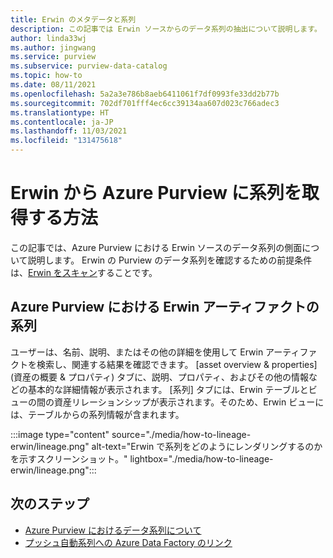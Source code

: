 ```yaml
---
title: Erwin のメタデータと系列
description: この記事では Erwin ソースからのデータ系列の抽出について説明します。
author: linda33wj
ms.author: jingwang
ms.service: purview
ms.subservice: purview-data-catalog
ms.topic: how-to
ms.date: 08/11/2021
ms.openlocfilehash: 5a2a3e786b8aeb6411061f7df0993fe33dd2b77b
ms.sourcegitcommit: 702df701fff4ec6cc39134aa607d023c766adec3
ms.translationtype: HT
ms.contentlocale: ja-JP
ms.lasthandoff: 11/03/2021
ms.locfileid: "131475618"
---
```

# <a name="how-to-get-lineage-from-erwin-into-azure-purview"></a>Erwin から Azure Purview に系列を取得する方法

この記事では、Azure Purview における Erwin ソースのデータ系列の側面について説明します。 Erwin の Purview のデータ系列を確認するための前提条件は、[Erwin をスキャン](../purview/register-scan-erwin-source.md)することです。 

## <a name="lineage-of-erwin-artifacts-in-azure-purview"></a>Azure Purview における Erwin アーティファクトの系列

ユーザーは、名前、説明、またはその他の詳細を使用して Erwin アーティファクトを検索し、関連する結果を確認できます。 [asset overview & properties]\(資産の概要 & プロパティ\) タブに、説明、プロパティ、およびその他の情報などの基本的な詳細情報が表示されます。 [系列] タブには、Erwin テーブルとビューの間の資産リレーションシップが表示されます。そのため、Erwin ビューには、テーブルからの系列情報が含まれます。 

:::image type="content" source="./media/how-to-lineage-erwin/lineage.png" alt-text="Erwin で系列をどのようにレンダリングするのかを示すスクリーンショット。" lightbox="./media/how-to-lineage-erwin/lineage.png":::


## <a name="next-steps"></a>次のステップ

- [Azure Purview におけるデータ系列について](catalog-lineage-user-guide.md)
- [プッシュ自動系列への Azure Data Factory のリンク](how-to-link-azure-data-factory.md)
